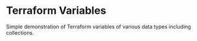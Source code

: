 # Terraform Variables
Simple demonstration of Terraform variables of various data types including collections.